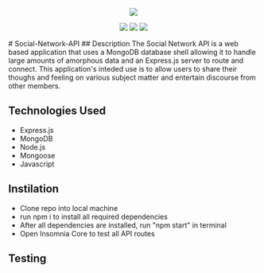 <p align="center">
    <img src="https://img.shields.io/github/repo-size/tpratt57/e-commerce-back-end-OMR" />
<p align="center">
    <img src="https://img.shields.io/badge/MongoDB-4EA94B?style=for-the-badge&logo=mongodb&logoColor=white" />
    <img src="https://img.shields.io/badge/Javascript-yellow" />
    <img src="https://img.shields.io/badge/express-orange" />
</p>  
# Social-Network-API  
## Description  
The Social Network API is a web based application that uses a MongoDB database shell allowing it to handle large amounts of amorphous data and an Express.js server to route and connect. This application's inteded use is to allow users to share their thoughs and feeling on various subject matter and entertain discourse from other members.  

## Technologies Used  
* Express.js
* MongoDB
* Node.js
* Mongoose
* Javascript

## Instilation  
* Clone repo into local machine
* run npm i to install all required dependencies
* After all dependencies are installed, run "npm start" in terminal
* Open Insomnia Core to test all API routes  

## Testing

